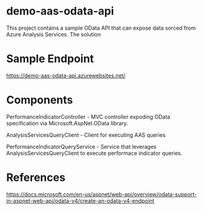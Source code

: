 # demo-aas-odata-api

This project contains a sample OData API that can expose data sorced from Azure Analysis Services. The solution 

# Sample Endpoint

https://demo-aas-odata-api.azurewebsites.net/

# Components

PerformanceIndicatorController - MVC controller expoding OData specification via Microsoft.AspNet.OData library.

AnalysisServicesQueryClient - Client for executing AAS queries

PerformanceIndicatorQueryService - Service that leverages AnalysisServicesQueryClient to execute performace indicator queries.

# References

https://docs.microsoft.com/en-us/aspnet/web-api/overview/odata-support-in-aspnet-web-api/odata-v4/create-an-odata-v4-endpoint

